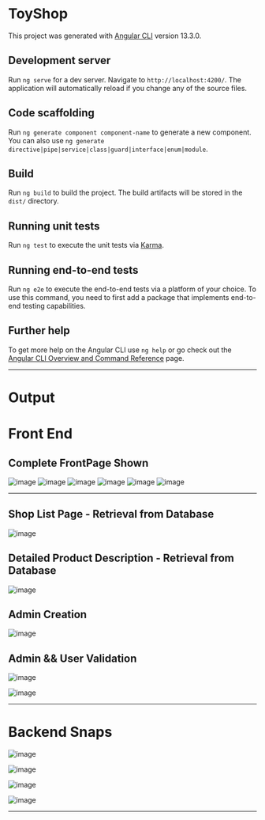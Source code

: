 # ToyShop

This project was generated with [Angular CLI](https://github.com/angular/angular-cli) version 13.3.0.

## Development server

Run `ng serve` for a dev server. Navigate to `http://localhost:4200/`. The application will automatically reload if you change any of the source files.

## Code scaffolding

Run `ng generate component component-name` to generate a new component. You can also use `ng generate directive|pipe|service|class|guard|interface|enum|module`.

## Build

Run `ng build` to build the project. The build artifacts will be stored in the `dist/` directory.

## Running unit tests

Run `ng test` to execute the unit tests via [Karma](https://karma-runner.github.io).

## Running end-to-end tests

Run `ng e2e` to execute the end-to-end tests via a platform of your choice. To use this command, you need to first add a package that implements end-to-end testing capabilities.

## Further help

To get more help on the Angular CLI use `ng help` or go check out the [Angular CLI Overview and Command Reference](https://angular.io/cli) page.


----------------------------------------------------------------------------------------------------------------------------------------------------------------------

# Output

# Front End

## Complete FrontPage Shown

![image](https://user-images.githubusercontent.com/88712571/212984692-3bfa70dc-4b74-421d-a110-8a5a68f6430c.png)
![image](https://user-images.githubusercontent.com/88712571/212984807-a654b642-2d5f-4bfb-9413-06038de7d44b.png)
![image](https://user-images.githubusercontent.com/88712571/212984920-d5cf8517-4461-4298-bb60-d267bea98a6c.png)
![image](https://user-images.githubusercontent.com/88712571/212985384-0fe71a38-9a16-41f3-965d-7e90e58e5fe2.png)
![image](https://user-images.githubusercontent.com/88712571/212985056-0fd64c31-a42d-44cf-8cad-b5e9fdc8c3e6.png)
![image](https://user-images.githubusercontent.com/88712571/212985124-1b3d2dfe-c627-4c74-b4e6-f4cd2f7519d5.png)


----------------------------------------------------------------------------------------------------------------------------------------------------------------------


## Shop List Page - Retrieval from Database

![image](https://user-images.githubusercontent.com/88712571/212986174-b1446ab1-817d-4423-b2d4-19c4dc40c999.png)

## Detailed Product Description - Retrieval from Database
![image](https://user-images.githubusercontent.com/88712571/212986621-778776e2-6ee4-4434-871b-826a23b308ba.png)

## Admin Creation
![image](https://user-images.githubusercontent.com/88712571/212986821-5a0869d3-844b-4240-8358-bb90cddde7bc.png)

## Admin && User Validation
![image](https://user-images.githubusercontent.com/88712571/212986964-a2e5a2d4-b5c4-44f4-9fee-f08b1619e0b4.png)

![image](https://user-images.githubusercontent.com/88712571/212987270-31f42585-6fb7-4896-b47a-d16e98b7394c.png)


----------------------------------------------------------------------------------------------------------------------------------------------------------------------

# Backend Snaps

![image](https://user-images.githubusercontent.com/88712571/212987534-55a718f9-be5f-4e16-8d5f-ddf41f9156cc.png)

![image](https://user-images.githubusercontent.com/88712571/212987605-7bd2b5e9-0021-4bc7-9193-536c8d70db7a.png)


![image](https://user-images.githubusercontent.com/88712571/212987673-1b127af7-d301-4187-b79b-355c64ff9815.png)

![image](https://user-images.githubusercontent.com/88712571/212987743-5ca83808-b12a-4fe4-9386-9176ca5ff6ec.png)


----------------------------------------------------------------------------------------------------------------------------------------------------------------------





